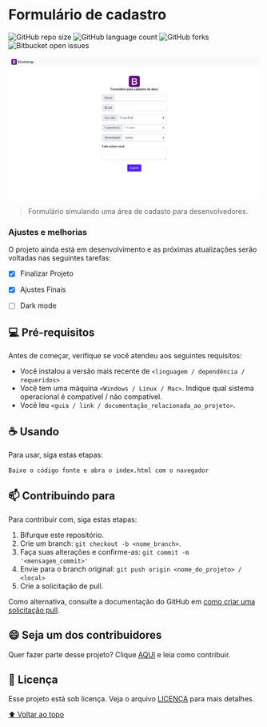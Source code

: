 # Formulário de cadastro
<!---Esses são exemplos. Veja https://shields.io para outras pessoas ou para personalizar este conjunto de escudos. Você pode querer incluir dependências, status do projeto e informações de licença aqui--->

![GitHub repo size](https://img.shields.io/github/license/MuriloM676/FormCadastro?style=flat-square)
![GitHub language count](https://img.shields.io/github/issues/MuriloM676/FormCadastro?style=flat-square)
![GitHub forks](https://img.shields.io/github/stars/MuriloM676/FormCadastro?style=flat-square)
![Bitbucket open issues](https://img.shields.io/github/forks/MuriloM676/FormCadastro?style=flat-square)

<img src="img/show.png" alt="exemplo imagem">

> Formulário simulando uma área de cadasto para desenvolvedores.

### Ajustes e melhorias

O projeto ainda está em desenvolvimento e as próximas atualizações serão voltadas nas seguintes tarefas:

- [x] Finalizar Projeto
- [x] Ajustes Finais 
- [ ] Dark mode


## 💻 Pré-requisitos

Antes de começar, verifique se você atendeu aos seguintes requisitos:
<!---Estes são apenas requisitos de exemplo. Adicionar, duplicar ou remover conforme necessário--->
* Você instalou a versão mais recente de `<linguagem / dependência / requeridos>`
* Você tem uma máquina `<Windows / Linux / Mac>`. Indique qual sistema operacional é compatível / não compatível.
* Você leu `<guia / link / documentação_relacionada_ao_projeto>`.

## ☕ Usando 

Para usar, siga estas etapas:

```
Baixe o código fonte e abra o index.html com o navegador
```

## 📫 Contribuindo para 
<!---Se o seu README for longo ou se você tiver algum processo ou etapas específicas que deseja que os contribuidores sigam, considere a criação de um arquivo CONTRIBUTING.md separado--->
Para contribuir com, siga estas etapas:

1. Bifurque este repositório.
2. Crie um branch: `git checkout -b <nome_branch>`.
3. Faça suas alterações e confirme-as: `git commit -m '<mensagem_commit>'`
4. Envie para o branch original: `git push origin <nome_do_projeto> / <local>`
5. Crie a solicitação de pull.

Como alternativa, consulte a documentação do GitHub em [como criar uma solicitação pull](https://help.github.com/en/github/collaborating-with-issues-and-pull-requests/creating-a-pull-request).

## 😄 Seja um dos contribuidores<br>

Quer fazer parte desse projeto? Clique [AQUI](CONTRIBUTING.md) e leia como contribuir.

## 📝 Licença

Esse projeto está sob licença. Veja o arquivo [LICENÇA](LICENSE.md) para mais detalhes.

[⬆ Voltar ao topo](#nome-do-projeto)<br>
